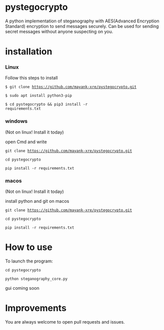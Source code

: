 # pystegocrypto
A python implementation of steganography with AES(Advanced Encryption Standard) encryption to send messages securely.
Can be used for sending secret messages without anyone suspecting on you.
# installation
### Linux
Follow this steps to install

<code>$ git clone https://github.com/mayank-xre/pystegocrypto.git</code>

<code>$ sudo apt install python3-pip</code>

<code>$ cd pystegocrypto && pip3 install -r requirements.txt</code>

### windows
(Not on linux! Install it today)

open Cmd and write

<code>git clone https://github.com/mayank-xre/pystegocrypto.git</code>

<code>cd pystegocrypto</code>

<code>pip install -r requirements.txt</code>

### macos
(Not on linux! Install it today)

install python and git on macos

<code>git clone https://github.com/mayank-xre/pystegocrypto.git</code>

<code>cd pystegocrypto </code>

<code>pip install -r requirements.txt</code>

# How to use
To launch the program:

<code>cd pystegocrypto</code>

<code>python steganography_core.py</code>

gui coming soon

# Improvements
You are always welcome to open pull requests and issues.
